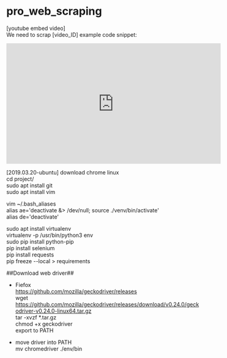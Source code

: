 # pro_web_scraping
[youtube embed video]  
We need to scrap [video_ID]
example code snippet:  
<iframe width="560" height="315" src="https://www.youtube.com/embed/[video_ID]" frameborder="0" allow="accelerometer; autoplay; encrypted-media; gyroscope; picture-in-picture" allowfullscreen></iframe>  

[2019.03.20-ubuntu]
download chrome linux  
cd project/  
sudo apt install git  
sudo apt install vim  

vim ~/.bash_aliases  
alias ae='deactivate &> /dev/null; source ./venv/bin/activate'  
alias de='deactivate'  

sudo apt install virtualenv  
virtualenv -p /usr/bin/python3 env  
sudo pip install python-pip  
pip install selenium  
pip install requests  
pip freeze --local > requirements  

##Download web driver##
- Fiefox  
https://github.com/mozilla/geckodriver/releases  
wget https://github.com/mozilla/geckodriver/releases/download/v0.24.0/geckodriver-v0.24.0-linux64.tar.gz  
tar -xvzf *.tar.gz  
chmod +x geckodriver  
export to PATH  

- move driver into PATH    
mv chromedriver ./env/bin    

